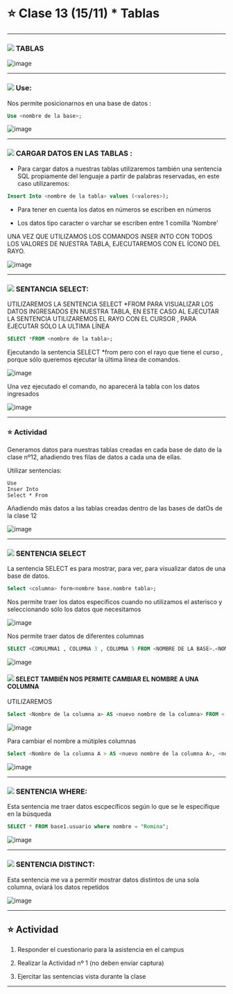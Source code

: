 # :star: Clase 13 (15/11) * Tablas

---

###  <img src="https://img.icons8.com/external-flaticons-lineal-color-flat-icons/40/null/external-table-mobile-app-development-flaticons-lineal-color-flat-icons-4.png"/> TABLAS

![image](https://user-images.githubusercontent.com/72580574/202463952-21e1b2cb-c523-4e2d-8c40-3e9840321fc9.png)

---

### <img src="https://img.icons8.com/external-flaticons-lineal-color-flat-icons/20/null/external-table-mobile-app-development-flaticons-lineal-color-flat-icons-4.png"/> Use:


Nos permite posicionarnos en una base de datos : 

```SQL
Use <nombre de la base>;
```

![image](https://user-images.githubusercontent.com/72580574/202464115-b1d132af-7d55-4b1f-8e8b-7c2900454e93.png)


---

###  <img src="https://img.icons8.com/external-flaticons-lineal-color-flat-icons/20/null/external-table-mobile-app-development-flaticons-lineal-color-flat-icons-4.png"/> CARGAR DATOS EN LAS TABLAS :


- Para cargar datos a nuestras tablas utilizaremos también una sentencia SQL propiamente del lenguaje a partir de palabras reservadas, en este caso utilizaremos: 

```SQL
Insert Into <nombre de la tabla> values (<valores>);
```

- Para tener en cuenta los datos en  números se escriben en números 

- Los datos tipo caracter o varchar se escriben entre 1 comilla 'Nombre'


UNA VEZ QUE UTILIZAMOS LOS COMANDOS iNSER iNTO CON TODOS LOS VALORES DE NUESTRA TABLA, EJECUTAREMOS  CON EL ÍCONO DEL RAYO.

![image](https://user-images.githubusercontent.com/72580574/202465393-ffb402f2-90d9-4129-a63e-db9322bd5bed.png)

---

###  <img src="https://img.icons8.com/external-flaticons-lineal-color-flat-icons/20/null/external-table-mobile-app-development-flaticons-lineal-color-flat-icons-4.png"/> SENTANCIA SELECT:

UTILIZAREMOS LA SENTENCIA SELECT *FROM  PARA VISUALIZAR LOS DATOS INGRESADOS EN NUESTRA TABLA, EN ESTE CASO AL EJECUTAR LA SENTENCIA UTILIZAREMOS EL RAYO CON EL CURSOR , PARA EJECUTAR SÓLO LA ULTIMA LÍNEA 

```SQL
SELECT *FROM <nombre de la tabla>;
```

Ejecutando la sentencia SELECT *from pero con el rayo que tiene el curso , porque sólo queremos ejecutar la última línea de comandos.

![image](https://user-images.githubusercontent.com/72580574/202464548-a5c89dd4-39a6-4d66-a495-b01d821d8c6e.png)

Una vez ejecutado el comando, no aparecerá la tabla con los datos ingresados

![image](https://user-images.githubusercontent.com/72580574/202464593-4ce7daa4-8fc9-4dd2-a530-bd37f2aa8533.png)

---

### :star: Actividad

Generamos datos para nuestras tablas creadas en cada base de dato de la clase nº12, añadiendo tres filas de datos a cada una de ellas.

Utilizar sentencias:

```
Use 
Inser Into
Select * From
```

Añadiendo más datos a las tablas creadas dentro de las bases de datOs de la clase 12

![image](https://user-images.githubusercontent.com/72580574/202464723-5f8229a7-ed08-4aac-9c27-f4639df4a449.png)

---

###  <img src="https://img.icons8.com/external-flaticons-lineal-color-flat-icons/20/null/external-table-mobile-app-development-flaticons-lineal-color-flat-icons-4.png"/> SENTENCIA SELECT 

La sentencia SELECT es  para mostrar, para ver, para visualizar datos de una base de datos.

```SQL
Select <columna> form<nombre base.nombre tabla>;
```
Nos permite traer los datos específicos cuando no utilizamos el asterisco y seleccionando sólo los datos que necesitamos

![image](https://user-images.githubusercontent.com/72580574/202465645-8676cf1f-bd44-4f40-bb94-a4b190e53624.png)

Nos permite traer datos de diferentes columnas

```SQL
SELECT <COMULMNA1 , COLUMNA 3 , COLUMNA 5 FROM <NOMBRE DE LA BASE>.<NOMBRE DE LA TABLA>;
```

![image](https://user-images.githubusercontent.com/72580574/202465735-4405b8cd-7737-42d4-8871-f91122fcca3c.png)

####  <img src="https://img.icons8.com/external-flaticons-lineal-color-flat-icons/20/null/external-table-mobile-app-development-flaticons-lineal-color-flat-icons-4.png"/> SELECT TAMBIÉN NOS PERMITE CAMBIAR EL NOMBRE A UNA COLUMNA


UTILIZAREMOS 

```SQL
Select <Nombre de la columna a> AS <nuevo nombre de la columna> FROM < Nombre dela Base> . <Nombre de tabla>;
```

![image](https://user-images.githubusercontent.com/72580574/202465842-926e0a45-1ee2-4403-8e29-1e12aa404e08.png)

Para cambiar el nombre a mútiples columnas

```SQL
Select <Nombre de la columna A > AS <nuevo nombre de la columna A>, <nombre de columna B> AS < nuevo nombre columna B > FROM < Nombre dela Base> . <Nombre de tabla>;
```

![image](https://user-images.githubusercontent.com/72580574/202465947-daa4007d-531b-47c4-932f-f8222d21fd0e.png)


---

###  <img src="https://img.icons8.com/external-flaticons-lineal-color-flat-icons/20/null/external-table-mobile-app-development-flaticons-lineal-color-flat-icons-4.png"/> SENTENCIA WHERE:


Esta sentencia me traer datos escpecíficos según lo que se le especifique en la búsqueda

```SQL
SELECT * FROM base1.usuario where nombre = "Romina";
```

![image](https://user-images.githubusercontent.com/72580574/202466038-cbaeabbd-c58c-4d7b-84a9-d610ea31237c.png)


---

###   <img src="https://img.icons8.com/external-flaticons-lineal-color-flat-icons/20/null/external-table-mobile-app-development-flaticons-lineal-color-flat-icons-4.png"/> SENTENCIA DISTINCT:

Esta sentencia me va a permitir mostrar datos distintos de  una sola columna, oviará los datos repetidos

![image](https://user-images.githubusercontent.com/72580574/202466115-b208a392-c762-4500-b4d1-1c3c9c482b0d.png)


---

## :star: Actividad  
 
1. Responder el cuestionario para la asistencia en el campus​

2. Realizar la Actividad nº 1 (no deben enviar captura)​

3. Ejercitar las sentencias vista durante la clase

---


